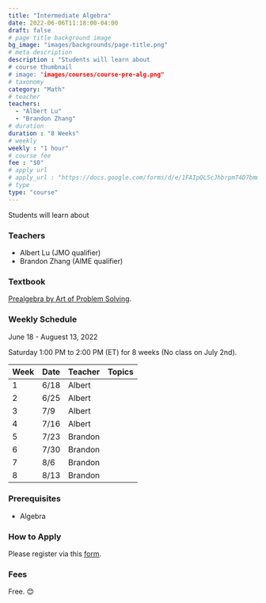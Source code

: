 ```yaml
---
title: "Intermediate Algebra"
date: 2022-06-06T11:18:00-04:00
draft: false
# page title background image
bg_image: "images/backgrounds/page-title.png"
# meta description
description : "Students will learn about 
# course thumbnail
# image: "images/courses/course-pre-alg.png"
# taxonomy
category: "Math"
# teacher
teachers:
  - "Albert Lu"
  - "Brandon Zhang"
# duration
duration : "8 Weeks"
# weekly
weekly : "1 hour"
# course fee
fee : "$0"
# apply url
# apply_url : "https://docs.google.com/forms/d/e/1FAIpQLScJhbrpmT4D7bmmWS-SxtIcm6NyngImbRl7m6QWbmQjjixZag/viewform"
# type
type: "course"
---
```


Students will learn about 

### Teachers

* Albert Lu (JMO qualifier)
* Brandon Zhang (AIME qualifier)

### Textbook 
[Prealgebra by Art of Problem Solving](https://artofproblemsolving.com/store/item/prealgebra).

### Weekly Schedule

June 18 - Auguest 13, 2022

Saturday 1:00 PM to 2:00 PM (ET) for 8 weeks (No class on July 2nd).

|Week   |Date    | Teacher   | Topics
|-------|--------|-----------|--------------
|1      |6/18    | Albert    | 
|2      |6/25    | Albert    | 
|3      |7/9     | Albert    | 
|4      |7/16    | Albert    |
|5      |7/23    | Brandon   |
|6      |7/30    | Brandon   |
|7      |8/6     | Brandon   |
|8      |8/13    | Brandon   |


### Prerequisites

* Algebra

### How to Apply

Please register via this [form](https://forms.gle/vqCWoodbqgfKHmjs5).

### Fees

Free. 😊

